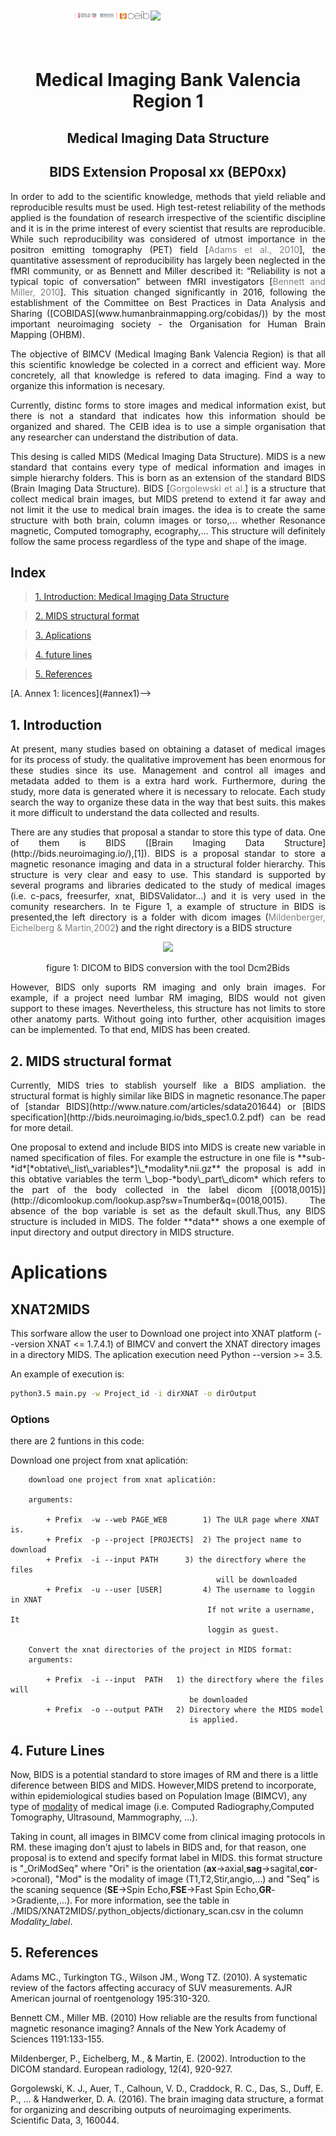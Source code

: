 <div class="clearfix" style="padding: 0px; padding-left: 100px; display: flex; flex-wrap: nowrap; justify-content: space-evenly; align-items:center">
<a href="http://bimcv.cipf.es/"><img src="https://github.com/BIMCV-CSUSP/MIDS/blob/master/images/logotipo-fisabio_tauv.png?raw=true""./images/logotipo-fisabio_tauv.png" width="330px" style="display: inline-block; "></a><a href="http://ceib.san.gva.es"><img src="https://github.com/BIMCV-CSUSP/MIDS/blob/master/images/logo_CEIB.png?raw=true" width="230px" class="pull-right" style="display: inline-block;"></a><a href="https://deephealth-project.eu/"><img src="https://github.com/BIMCV-CSUSP/MIDS/blob/master/images/DEEPHEALTH.png" width="280px" class="center-block" style=" display: inline-block;"></a>
</div>
<br></br>

<center> <h1>Medical Imaging Bank Valencia Region 1</h1> </center>
<!--<h1 style="text-align:center">Medical Imaging Bank Valencia Region</h1>-->
<h2 style="text-align:center">Medical Imaging Data Structure</h2>
<h2 style="text-align:center">BIDS Extension Proposal xx (BEP0xx)</h2>

<p style="text-align:justify">
In order to add to the scientific knowledge, methods that yield reliable and reproducible results must be used.
High test-retest reliability of the methods applied is the foundation of research irrespective of the scientific discipline and it is in the prime interest of every scientist that results are reproducible. While such reproducibility was considered of utmost importance in the positron emitting tomography (PET) field [<span style="color:gray">Adams et al., 2010</span>], the quantitative assessment of reproducibility has largely been neglected in the fMRI community,
or as Bennett and Miller described it: “Reliability is not a typical topic of conversation” between fMRI investigators [<span style="color:gray">Bennett and Miller, 2010</span>]. This situation changed significantly in 2016, following the establishment of the Committee on Best Practices in Data Analysis and Sharing ([COBIDAS](www.humanbrainmapping.org/cobidas/)) by the most important neuroimaging society - the Organisation for Human Brain Mapping (OHBM).
</p>

<p style="text-align:justify">
The objective of BIMCV (Medical Imaging Bank Valencia Region) is that all this scientific knowledge be colected in a correct and efficient way. More concretely, all that knowledge is refered to data imaging. Find a way to organize this information is necesary.
</p>

<p style="text-align:justify">
Currently, distinc forms to store images and medical information exist, but there is not a standard that indicates how this information should be organized and shared. The CEIB idea is to use a simple organisation that any researcher can understand the distribution of data.
</p>

<p style="text-align:justify">
This desing is called MIDS (Medical Imaging Data Structure). MIDS is a new standard that contains every type of medical information and images in simple hierarchy folders. This is born as an extension of the standard BIDS (Brain Imaging Data Structure). BIDS [<span style="color:gray">Gorgolewski et al.</span>] is a structure that collect medical brain images, but MIDS pretend to extend it far away and not limit it the use to medical brain images. the idea is to create the same structure with both brain, column images or torso,... whether Resonance magnetic, Computed tomography, ecography,... This structure will definitely follow the same process regardless of the type and shape of the image.
</p>


## Index

>[1. Introduction: Medical Imaging Data Structure](#loading)

>[2. MIDS structural format](#mids)

>[3. Aplications](#aplications)

>[4. future lines](#future)

>[5. References](#references)

<!-->[A. Annex 1: licences](#annex1)-->

<a id='loading'></a>
## 1. Introduction

<p style="text-align:justify">
At present, many studies based on obtaining a dataset of medical images for its process of study. the qualitative improvement has been enormous for these studies since its use. Management and control all images and metadata added to them is a extra hard work. Furthermore, during the study, more data is generated where it is necessary to relocate. Each study search the way to organize these data in the way that best suits. this makes it more difficult to understand the data collected and results.
</p>

<p style="text-align:justify">
There are any studies that proposal a standar to store this type of data. One of them is BIDS ([Brain Imaging Data Structure](http://bids.neuroimaging.io/),[1]). BIDS is a proposal standar to store a magnetic resonance imaging and data in a structural folder hierarchy. This structure is very clear and easy to use. This standard is supported by several programs and libraries dedicated to the study of medical images (i.e. c-pacs, freesurfer, xnat, BIDSValidator...) and it is very used in the comunity researchers. In te Figure 1, a example of structure in BIDS is presented,the left directory is a folder with dicom images (<span style="color:gray">Mildenberger, Eichelberg & Martin,2002</span>) and the right directory is a BIDS structure
</p>



<p style="text-align:center">
<img src="./images/dicom2bids.png" >
</p>
<div style='text-align:center;'>
figure 1: DICOM to BIDS conversion with the tool Dcm2Bids
</div>


<p style="text-align:justify">
However, BIDS only suports RM imaging and only brain images. For example, if a project need lumbar RM imaging, BIDS would not given support to these images. Nevertheless, this structure has not limits to store other anatomy parts. Without going into further, other acquisition images can be implemented. To that end, MIDS has been created.
</p>

<a id='mids'></a>
## 2. MIDS structural format


<p style="text-align:justify">
Currently, MIDS tries to stablish yourself like a BIDS ampliation. the structural format is highly similar like BIDS in magnetic resonance.The paper of [standar BIDS](http://www.nature.com/articles/sdata201644) or [BIDS specification](http://bids.neuroimaging.io/bids_spec1.0.2.pdf) can be read for more detail.
</p>

<p style="text-align:justify">
One proposal to extend and include BIDS into MIDS is create new variable in named specification of files. For example the estructure in one file is **sub-*id*[*obtative\_list\_variables*]\_*modality*.nii.gz** the proposal is add in this obtative variables the term \_bop-*body\_part\_dicom* which refers to the part of the body collected in the label dicom [(0018,0015)](http://dicomlookup.com/lookup.asp?sw=Tnumber&q=(0018,0015). The absence of the bop variable is set as the default skull.Thus, any BIDS structure is included in MIDS. The folder **data** shows a one exemple of input directory and output directory in MIDS structure.</p>

<a id='aplications'></a>
# Aplications

## XNAT2MIDS
This sorfware allow the user to Download one project into XNAT platform (--version XNAT <= 1.7.4.1) of BIMCV and convert the XNAT directory images in a directory MIDS. The aplication execution need Python --version >= 3.5.

An example of execution is:

```sh
python3.5 main.py -w Project_id -i dirXNAT -o dirOutput
```

### Options

there are 2 funtions in this code:

  Download one project from xnat aplicatión:

        download one project from xnat aplicatión:

        arguments:

            + Prefix  -w --web PAGE_WEB        1) The ULR page where XNAT is.
            + Prefix  -p --project [PROJECTS]  2) The project name to download
            + Prefix  -i --input PATH	   3) the directfory where the files
                                                  will be downloaded
            + Prefix  -u --user [USER]         4) The username to loggin in XNAT
                                                If not write a username, It
                                                loggin as guest.

        Convert the xnat directories of the project in MIDS format:
        arguments:

            + Prefix  -i --input  PATH   1) the directfory where the files will
                                            be downloaded
            + Prefix  -o --output PATH   2) Directory where the MIDS model
                                            is applied.
<a id='future'></a>
## 4. Future Lines

Now, BIDS is a potential standard to store images of RM and there is a little diference between BIDS and MIDS. However,MIDS pretend to incorporate, within epidemiological studies based on Population Image (BIMCV), any type of [modality](http://dicomlookup.com/modalities.asp) of medical image (i.e. Computed Radiography,Computed Tomography, Ultrasound, Mammography, ...).

Taking in count, all images  in BIMCV come from clinical imaging protocols in RM. these imaging don't ajust to labels in BIDS and, for that reason, one proposal is to extend and specify format label in MIDS. this format structure is "\_OriModSeq" where "Ori" is the orientation (**ax**->axial,**sag**->sagital,**cor**->coronal), "Mod" is the modality of image (T1,T2,Stir,angio,...) and "Seq" is the scaning sequence (**SE**->Spin Echo,**FSE**->Fast Spin Echo,**GR**->Gradiente,...). For more information, see the table in ./MIDS/XNAT2MIDS/.python\_objects/dictionary\_scan.csv in the column _Modality\_label_.

<a id='references'></a>
## 5. References

Adams MC., Turkington TG., Wilson JM., Wong TZ. (2010). A systematic review of the factors affecting accuracy of SUV measurements. AJR American journal of roentgenology 195:310-320.

Bennett CM., Miller MB. (2010) How reliable are the results from functional magnetic resonance imaging? Annals of the New York Academy of Sciences 1191:133-155.

Mildenberger, P., Eichelberg, M., & Martin, E. (2002). Introduction to the DICOM standard. European radiology, 12(4), 920-927.

Gorgolewski, K. J., Auer, T., Calhoun, V. D., Craddock, R. C., Das, S., Duff, E. P., ... & Handwerker, D. A. (2016). The brain imaging data structure, a format for organizing and describing outputs of neuroimaging experiments. Scientific Data, 3, 160044.
